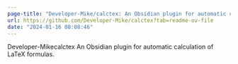 ```yaml
---
page-title: "Developer-Mike/calctex: An Obsidian plugin for automatic calculation of LaTeX formulas."
url: https://github.com/Developer-Mike/calctex?tab=readme-ov-file
date: "2024-01-16 08:08:46"
---
```

Developer-Mikecalctex An Obsidian plugin for automatic calculation of LaTeX formulas.
